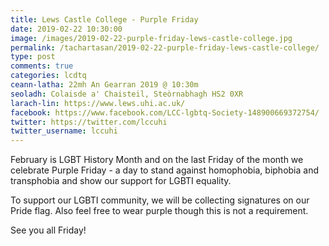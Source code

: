 ```yaml
---
title: Lews Castle College - Purple Friday
date: 2019-02-22 10:30:00
image: /images/2019-02-22-purple-friday-lews-castle-college.jpg
permalink: /tachartasan/2019-02-22-purple-friday-lews-castle-college/
type: post
comments: true
categories: lcdtq
ceann-latha: 22mh An Gearran 2019 @ 10:30m
seoladh: Colaisde a' Chaisteil, Steòrnabhagh HS2 0XR
larach-lin: https://www.lews.uhi.ac.uk/
facebook: https://www.facebook.com/LCC-lgbtq-Society-148900669372754/
twitter: https://twitter.com/lccuhi
twitter_username: lccuhi
---
```


February is LGBT History Month and on the last Friday of the month we celebrate Purple Friday - a day to stand against homophobia, biphobia and transphobia and show our support for LGBTI equality.

<!--more-->

To support our LGBTI community, we will be collecting signatures on our Pride flag. Also feel free to wear purple though this is not a requirement.

See you all Friday!
